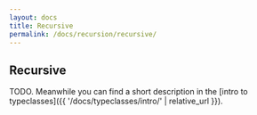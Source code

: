 ```yaml
---
layout: docs
title: Recursive
permalink: /docs/recursion/recursive/
---
```


## Recursive

TODO. Meanwhile you can find a short description in the [intro to typeclasses]({{ '/docs/typeclasses/intro/' | relative_url }}).
